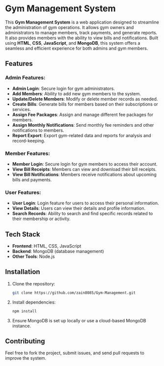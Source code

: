 # Gym Management System

This **Gym Management System** is a web application designed to streamline the administration of gym operations. It allows gym owners and administrators to manage members, track payments, and generate reports. It also provides members with the ability to view bills and notifications. Built using **HTML**, **CSS**, **JavaScript**, and **MongoDB**, this system offers a seamless and efficient experience for both admins and gym members.

## Features

### Admin Features:
- **Admin Login**: Secure login for gym administrators.
- **Add Members**: Ability to add new gym members to the system.
- **Update/Delete Members**: Modify or delete member records as needed.
- **Create Bills**: Generate bills for members based on their subscriptions or services.
- **Assign Fee Packages**: Assign and manage different fee packages for members.
- **Assign Monthly Notifications**: Send monthly fee reminders and other notifications to members.
- **Report Export**: Export gym-related data and reports for analysis and record-keeping.

### Member Features:
- **Member Login**: Secure login for gym members to access their account.
- **View Bill Receipts**: Members can view and download their bill receipts.
- **View Bill Notifications**: Members receive notifications about upcoming bills and payments.

### User Features:
- **User Login**: Login feature for users to access their personal information.
- **View Details**: Users can view their details and profile information.
- **Search Records**: Ability to search and find specific records related to their membership or activity.

## Tech Stack
- **Frontend**: HTML, CSS, JavaScript
- **Backend**: MongoDB (database management)
- **Other Tools**: Node.js

## Installation

1. Clone the repository:
   ```bash
   git clone https://github.com/zain8085/Gym-Management.git
   ```

2. Install dependencies:
   ```bash
   npm install
   ```

3. Ensure MongoDB is set up locally or use a cloud-based MongoDB instance.

## Contributing
Feel free to fork the project, submit issues, and send pull requests to improve the system.
